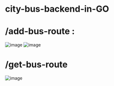 # city-bus-backend-in-GO
# /add-bus-route : 
![image](https://github.com/sceary-expert/city-bus-backend-in-GO/assets/84634405/88a4a441-8b66-422b-a308-643e05eaccc0)
![image](https://github.com/sceary-expert/city-bus-backend-in-GO/assets/84634405/25e8d3b8-4294-468e-961e-b27026f68826)
# /get-bus-route
![image](https://github.com/sceary-expert/city-bus-backend-in-GO/assets/84634405/981966d6-ede5-46b8-a5cf-a5a86cc2702a)




